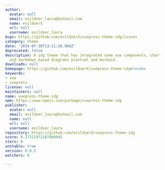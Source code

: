 ```yaml
---
author:
  avatar: null
  email: evildoer_laura@hotmail.com
  name: evildoerX
  url: null
  username: evildoer_laura
bugs: https://github.com/evildoerX/vuepress-theme-idg/issues
category: theme
date: '2019-07-30T13:11:38.966Z'
deprecated: false
description: A idg theme that has integrated some vue components, charts via charts,
  and markdown based diagrams plantuml and mermaid.
downloads: null
homepage: https://github.com/evildoerX/vuepress-theme-idg#readme
keywords:
- vue
- vuepress
license: null
maintainers: null
name: vuepress-theme-idg
npm: https://www.npmjs.com/package/vuepress-theme-idg
publisher:
  avatar: null
  email: evildoer_laura@hotmail.com
  name: null
  url: null
  username: evildoer_laura
repository: https://github.com/evildoerX/vuepress-theme-idg
score: 0.17311972167860945
stars: 0
unstable: true
version: 0.0.2
watchers: 0

---
```


